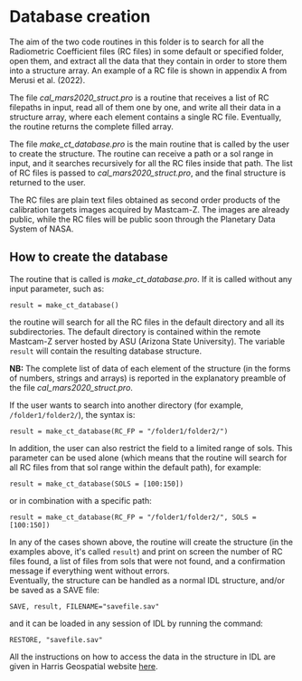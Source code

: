 # Database creation

The aim of the two code routines in this folder is to search for all the Radiometric Coefficient files (RC files) in some default or specified folder, open them, and extract all the data that they contain in order to store them into a structure array. An example of a RC file is shown in appendix A from Merusi et al. (2022).

The file <i>cal_mars2020_struct.pro</i> is a routine that receives a list of RC filepaths in input, read all of them one by one, and write all their data in a structure array, where each element contains a single RC file. Eventually, the routine returns the complete filled array.

The file <i>make_ct_database.pro</i> is the main routine that is called by the user to create the structure. The routine can receive a path or a sol range in input, and it searches recursively for all the RC files inside that path. The list of RC files is passed to <i>cal_mars2020_struct.pro</i>, and the final structure is returned to the user.

The RC files are plain text files obtained as second order products of the calibration targets images acquired by Mastcam-Z. The images are already public, while the RC files will be public soon through the Planetary Data System of NASA.

## How to create the database

The routine that is called is <i>make_ct_database.pro</i>. If it is called without any input parameter, such as:<br>

```
result = make_ct_database()
```

the routine will search for all the RC files in the default directory and all its subdirectories. The default directory is contained within the remote Mastcam-Z server hosted by ASU (Arizona State University). The variable <code>result</code> will contain the resulting database structure.

<b>NB:</b> The complete list of data of each element of the structure (in the forms of numbers, strings and arrays) is reported in the explanatory preamble of the file <i>cal_mars2020_struct.pro</i>.

If the user wants to search into another directory (for example, <code>/folder1/folder2/</code>), the syntax is:

```
result = make_ct_database(RC_FP = "/folder1/folder2/")
```

In addition, the user can also restrict the field to a limited range of sols. This parameter can be used alone (which means that the routine will search for all RC files from that sol range within the default path), for example:

```
result = make_ct_database(SOLS = [100:150])
```

or in combination with a specific path:

```
result = make_ct_database(RC_FP = "/folder1/folder2/", SOLS = [100:150])
```

In any of the cases shown above, the routine will create the structure (in the examples above, it's called <code>result</code>) and print on screen the number of RC files found, a list of files from sols that were not found, and a confirmation message if everything went without errors.<br>
Eventually, the structure can be handled as a normal IDL structure, and/or be saved as a SAVE file:

```
SAVE, result, FILENAME="savefile.sav"
```

and it can be loaded in any session of IDL by running the command:

```
RESTORE, "savefile.sav"
```

All the instructions on how to access the data in the structure in IDL are given in Harris Geospatial website <a href="https://www.l3harrisgeospatial.com/Software-Technology/IDL">here</a>.
